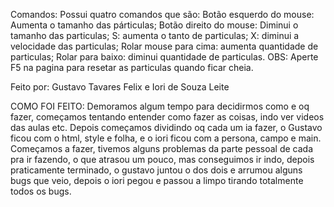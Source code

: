 Comandos:
Possui quatro comandos que são:
Botão esquerdo do mouse: Aumenta o tamanho das párticulas;
Botão direito do mouse: Diminui o tamanho das particulas;
S: aumenta o tanto de particulas;
X: diminui a velocidade das particulas;
Rolar mouse para cima: aumenta quantidade de particulas;
Rolar para baixo: diminui quantidade de particulas.
OBS: Aperte F5 na pagina para resetar as particulas quando ficar cheia.

Feito por:
Gustavo Tavares Felix e Iori de Souza Leite

COMO FOI FEITO:
Demoramos algum tempo para decidirmos como e oq fazer, começamos tentando entender como fazer as coisas, indo ver videos das aulas etc. Depois começamos dividindo oq cada um ia fazer, o Gustavo ficou com o html, style e folha, e o iori ficou com a persona, campo e main. Começamos a fazer, tivemos alguns problemas da parte pessoal de cada pra ir fazendo, o que atrasou um pouco, mas conseguimos ir indo, depois praticamente terminado, o gustavo juntou o dos dois e arrumou alguns bugs que veio, depois o iori pegou e passou a limpo tirando totalmente todos os bugs.

